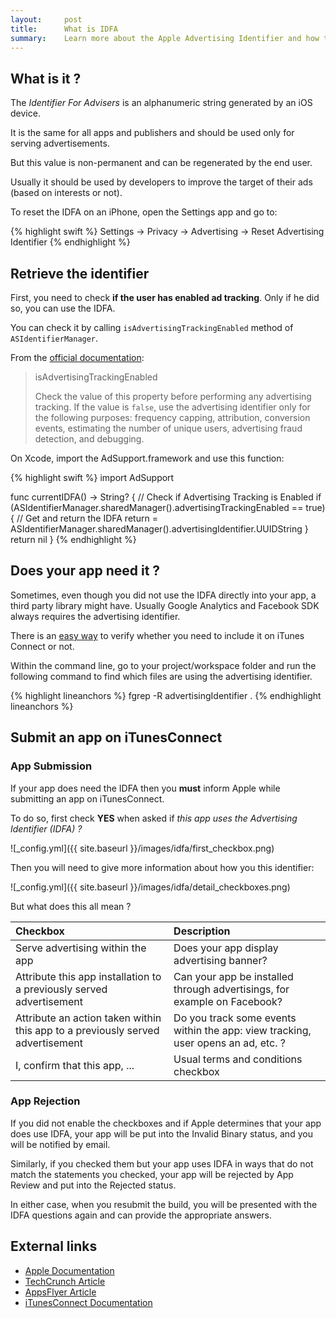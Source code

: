 ```yaml
---
layout:     post
title:      What is IDFA
summary:    Learn more about the Apple Advertising Identifier and how to use it.
---
```

 
## What is it ?

The _Identifier For Advisers_ is an alphanumeric string generated by an iOS device.

It is the same for all apps and publishers and should be used only for serving advertisements.

But this value is non-permanent and can be regenerated by the end user.

Usually it should be used by developers to improve the target of their ads (based on interests or not).

To reset the IDFA on an iPhone, open the Settings app and go to:

{% highlight swift %}
Settings → Privacy → Advertising → Reset Advertising Identifier
{% endhighlight %}

## Retrieve the identifier

First, you need to check **if the user has enabled ad tracking**. Only if he did so, you can use the IDFA.
 
You can check it by calling `isAdvertisingTrackingEnabled` method of `ASIdentifierManager`.

From the [official documentation](https://developer.apple.com/library/ios/documentation/AdSupport/Reference/ASIdentifierManager_Ref/#//apple_ref/occ/instp/ASIdentifierManager/advertisingTrackingEnabled):

> isAdvertisingTrackingEnabled
>
> Check the value of this property before performing any advertising tracking. If the value is `false`, use the advertising identifier only for the following purposes: frequency capping, attribution, conversion events, estimating the number of unique users, advertising fraud detection, and debugging.

On Xcode, import the AdSupport.framework and use this function:

{% highlight swift %}
import AdSupport

func currentIDFA() -> String? {
    // Check if Advertising Tracking is Enabled
    if (ASIdentifierManager.sharedManager().advertisingTrackingEnabled == true) {
        // Get and return the IDFA
        return = ASIdentifierManager.sharedManager().advertisingIdentifier.UUIDString
    }
    return nil
}
{% endhighlight %}

## Does your app need it ?

Sometimes, even though you did not use the IDFA directly into your app, a third party library might have.
Usually Google Analytics and Facebook SDK always requires the advertising identifier.

There is an [easy way](http://stackoverflow.com/questions/23124663/does-this-app-use-the-advertising-identifier-idfa-admob-6-8-0/25725074#25725074) to verify whether you need to include it on iTunes Connect or not.

Within the command line, go to your project/workspace folder and run the following command to find which files are using the advertising identifier.

{% highlight lineanchors %}
fgrep -R advertisingIdentifier .
{% endhighlight lineanchors %}

## Submit an app on iTunesConnect

### App Submission

If your app does need the IDFA then you **must** inform Apple while submitting an app on iTunesConnect.

To do so, first check **YES** when asked if _this app uses the Advertising Identifier (IDFA) ?_

![_config.yml]({{ site.baseurl }}/images/idfa/first_checkbox.png)

Then you will need to give more information about how you this identifier:

![_config.yml]({{ site.baseurl }}/images/idfa/detail_checkboxes.png)

But what does this all mean ?

| Checkbox  | Description |
|:----------|:------------|	
| Serve advertising within the app | Does your app display advertising banner? |
| Attribute this app installation to a previously served advertisement	| Can your app be installed through advertisings, for example on Facebook? |
| Attribute an action taken within this app to a previously served advertisement | Do you track some events within the app: view tracking, user opens an ad, etc. ? |
| I, <my name> confirm that this app, ... | Usual terms and conditions checkbox |

### App Rejection 

If you did not enable the checkboxes and if Apple determines that your app does use IDFA, your app will be put into the Invalid Binary status, and you will be notified by email.

Similarly, if you checked them but your app uses IDFA in ways that do not match the statements you checked, your app will be rejected by App Review and put into the Rejected status.

In either case, when you resubmit the build, you will be presented with the IDFA questions again and can provide the appropriate answers.

## External links

* [Apple Documentation](https://developer.apple.com/library/ios/documentation/AdSupport/Reference/ASIdentifierManager_Ref/)
* [TechCrunch Article](http://techcrunch.com/2014/02/03/apples-latest-crackdown-apps-pulling-the-advertising-identifier-but-not-showing-ads-are-being-rejected-from-app-store/)
* [AppsFlyer Article](https://support.appsflyer.com/hc/en-us/articles/207032086-New-Apple-IDFA-Guidelines-How-To-Submit-Your-iOS-App-With-IDFA)
* [iTunesConnect Documentation](https://developer.apple.com/library/ios/documentation/LanguagesUtilities/Conceptual/iTunesConnect_Guide/Chapters/SubmittingTheApp.html)
